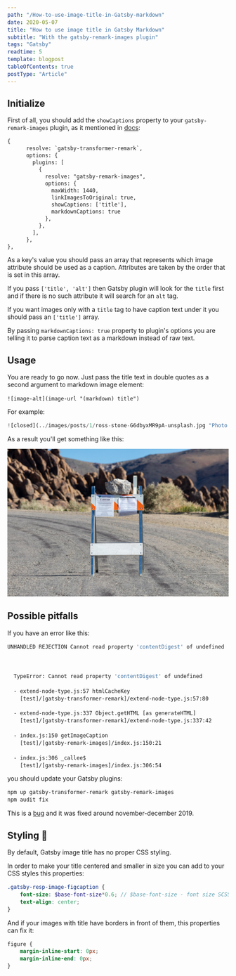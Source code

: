 ```yaml
---
path: "/How-to-use-image-title-in-Gatsby-markdown"
date: 2020-05-07
title: "How to use image title in Gatsby Markdown"
subtitle: "With the gatsby-remark-images plugin"
tags: "Gatsby"
readtime: 5
template: blogpost
tableOfContents: true
postType: "Article"
---
```


## Initialize

First of all, you should add the `showCaptions` property to your `gatsby-remark-images` plugin, as it mentioned in [docs](https://www.gatsbyjs.org/packages/gatsby-remark-images/#options):

```jsx{10,11}
{
      resolve: `gatsby-transformer-remark`,
      options: {
        plugins: [
          {
            resolve: "gatsby-remark-images",
            options: {
              maxWidth: 1440,
              linkImagesToOriginal: true,
              showCaptions: ['title'],
              markdownCaptions: true
            },
          },
        ],
      },
},
```

As a key's value you should pass an array that represents which image attribute should be used as a caption. Attributes are taken by the order that is set in this array. 

If you pass `['title', 'alt']` then Gatsby plugin will look for the `title` first and if there is no such attribute it will search for an `alt` tag.

If you want images only with a `title` tag to have caption text under it you should pass an `['title']` array.

By passing `markdownCaptions: true` property to plugin's options you are telling it to parse caption text as a markdown instead of raw text.

## Usage

You are ready to go now. Just pass the title text in double quotes as a second argument to markdown image element:

`![image-alt](image-url "(markdown) title")`

For example:

```python
![closed](../images/posts/1/ross-stone-G6dbyxMR9pA-unsplash.jpg "Photo by [Ross Stone](https://unsplash.com/@rs2photography?utm_source=unsplash&utm_medium=referral&utm_content=creditCopyText) on [Unsplash](https://unsplash.com/s/photos/closed-road?utm_source=unsplash&utm_medium=referral&utm_content=creditCopyText)")
```

As a result you'll get something like this:

![closed](../images/posts/1/ross-stone-G6dbyxMR9pA-unsplash.jpg "Photo by [Ross Stone](https://unsplash.com/@rs2photography?utm_source=unsplash&utm_medium=referral&utm_content=creditCopyText) on [Unsplash](https://unsplash.com/s/photos/closed-road?utm_source=unsplash&utm_medium=referral&utm_content=creditCopyText)")

## Possible pitfalls

If you have an error like this:

```bash
UNHANDLED REJECTION Cannot read property 'contentDigest' of undefined



  TypeError: Cannot read property 'contentDigest' of undefined

  - extend-node-type.js:57 htmlCacheKey
    [test]/[gatsby-transformer-remark]/extend-node-type.js:57:80

  - extend-node-type.js:337 Object.getHTML [as generateHTML]
    [test]/[gatsby-transformer-remark]/extend-node-type.js:337:42

  - index.js:150 getImageCaption
    [test]/[gatsby-remark-images]/index.js:150:21

  - index.js:306 _callee$
    [test]/[gatsby-remark-images]/index.js:306:54
```

you should update your Gatsby plugins:

```bash
npm up gatsby-transformer-remark gatsby-remark-images
npm audit fix
```

This is a [bug](https://github.com/gatsbyjs/gatsby/issues/16703) and it was fixed around november-december 2019.

## Styling 💅

By default, Gatsby image title has no proper CSS styling.

In order to make your title centered and smaller in size you can add to your CSS styles this properties:

```	scss
.gatsby-resp-image-figcaption {
    font-size: $base-font-size*0.6; // $base-font-size - font size SCSS variable
    text-align: center;
}
```

And if your images with title have borders in front of them, this properties can fix it:

```scss
figure {
    margin-inline-start: 0px;
    margin-inline-end: 0px;
}
```
